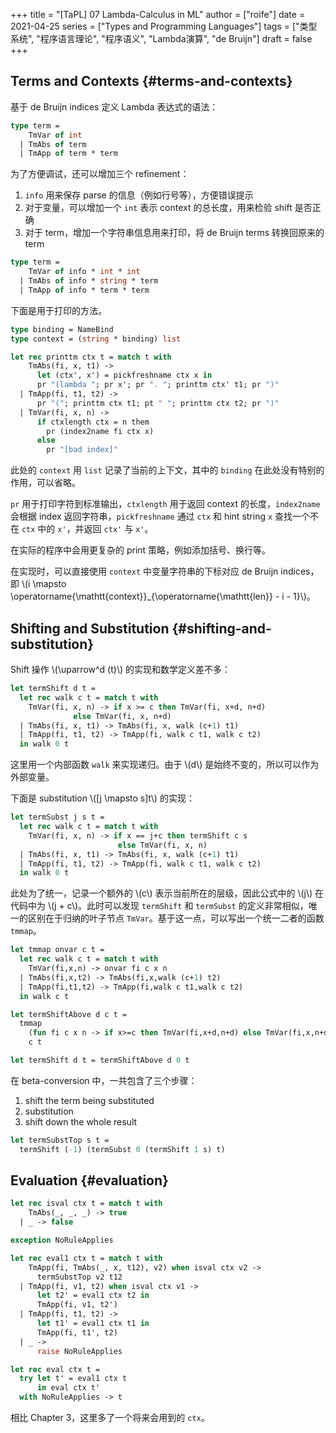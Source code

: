 +++
title = "[TaPL] 07 Lambda-Calculus in ML"
author = ["roife"]
date = 2021-04-25
series = ["Types and Programming Languages"]
tags = ["类型系统", "程序语言理论", "程序语义", "Lambda演算", "de Bruijn"]
draft = false
+++

## Terms and Contexts {#terms-and-contexts}

基于 de Bruijn indices 定义 Lambda 表达式的语法：

```ocaml
type term =
    TmVar of int
  | TmAbs of term
  | TmApp of term * term
```

为了方便调试，还可以增加三个 refinement：

1.  `info` 用来保存 parse 的信息（例如行号等），方便错误提示
2.  对于变量，可以增加一个 `int` 表示 context 的总长度，用来检验 shift 是否正确
3.  对于 term，增加一个字符串信息用来打印，将 de Bruijn terms 转换回原来的 term

<!--listend-->

```ocaml
type term =
    TmVar of info * int * int
  | TmAbs of info * string * term
  | TmApp of info * term * term
```

下面是用于打印的方法。

```ocaml
type binding = NameBind
type context = (string * binding) list

let rec printtm ctx t = match t with
    TmAbs(fi, x, t1) ->
      let (ctx', x') = pickfreshname ctx x in
      pr "(lambda "; pr x'; pr ". "; printtm ctx' t1; pr ")"
  | TmApp(fi, t1, t2) ->
      pr "("; printtm ctx t1; pt " "; printtm ctx t2; pr ")"
  | TmVar(fi, x, n) ->
      if ctxlength ctx = n them
        pr (index2name fi ctx x)
      else
        pr "[bad index]"
```

此处的 `context` 用 `list` 记录了当前的上下文，其中的 `binding` 在此处没有特别的作用，可以省略。

`pr` 用于打印字符到标准输出，`ctxlength` 用于返回 context 的长度，`index2name` 会根据 index 返回字符串，`pickfreshname` 通过 `ctx` 和 hint string `x` 查找一个不在 `ctx` 中的 `x'`，并返回 `ctx'` 与 `x'`。

在实际的程序中会用更复杂的 print 策略，例如添加括号、换行等。

在实现时，可以直接使用 `context` 中变量字符串的下标对应 de Bruijn indices，即 \\(i \mapsto \operatorname{\mathtt{context}}\_{\operatorname{\mathtt{len}} - i - 1}\\)。


## Shifting and Substitution {#shifting-and-substitution}

Shift 操作 \\(\uparrow^d (t)\\) 的实现和数学定义差不多：

```ocaml
let termShift d t =
  let rec walk c t = match t with
    TmVar(fi, x, n) -> if x >= c then TmVar(fi, x+d, n+d)
              else TmVar(fi, x, n+d)
  | TmAbs(fi, x, t1) -> TmAbs(fi, x, walk (c+1) t1)
  | TmApp(fi, t1, t2) -> TmApp(fi, walk c t1, walk c t2)
  in walk 0 t
```

这里用一个内部函数 `walk` 来实现递归。由于 \\(d\\) 是始终不变的，所以可以作为外部变量。

下面是 substitution \\([j \mapsto s]t\\) 的实现：

```ocaml
let termSubst j s t =
  let rec walk c t = match t with
    TmVar(fi, x, n) -> if x == j+c then termShift c s
                        else TmVar(fi, x, n)
  | TmAbs(fi, x, t1) -> TmAbs(fi, x, walk (c+1) t1)
  | TmApp(fi, t1, t2) -> TmApp(fi, walk c t1, walk c t2)
  in walk 0 t
```

此处为了统一，记录一个额外的 \\(c\\) 表示当前所在的层级，因此公式中的 \\(j\\) 在代码中为 \\(j + c\\)。此时可以发现 `termShift` 和 `termSubst` 的定义非常相似，唯一的区别在于归纳的叶子节点 `TmVar`。基于这一点，可以写出一个统一二者的函数 `tmmap`。

```ocaml
let tmmap onvar c t =
  let rec walk c t = match t with
    TmVar(fi,x,n) -> onvar fi c x n
  | TmAbs(fi,x,t2) -> TmAbs(fi,x,walk (c+1) t2)
  | TmApp(fi,t1,t2) -> TmApp(fi,walk c t1,walk c t2)
  in walk c t

let termShiftAbove d c t =
  tmmap
    (fun fi c x n -> if x>=c then TmVar(fi,x+d,n+d) else TmVar(fi,x,n+d))
    c t

let termShift d t = termShiftAbove d 0 t
```

在 beta-conversion 中，一共包含了三个步骤：

1.  shift the term being substituted
2.  substitution
3.  shift down the whole result

<!--listend-->

```ocaml
let termSubstTop s t =
  termShift (-1) (termSubst 0 (termShift 1 s) t)
```


## Evaluation {#evaluation}

```ocaml
let rec isval ctx t = match t with
    TmAbs(_, _, _) -> true
  | _ -> false

exception NoRuleApplies

let rec eval1 ctx t = match t with
    TmApp(fi, TmAbs(_, x, t12), v2) when isval ctx v2 ->
      termSubstTop v2 t12
  | TmApp(fi, v1, t2) when isval ctx v1 ->
      let t2' = eval1 ctx t2 in
      TmApp(fi, v1, t2')
  | TmApp(fi, t1, t2) ->
      let t1' = eval1 ctx t1 in
      TmApp(fi, t1', t2)
  | _ ->
      raise NoRuleApplies

let rec eval ctx t =
  try let t' = eval1 ctx t
      in eval ctx t'
  with NoRuleApplies -> t
```

相比 Chapter 3，这里多了一个将来会用到的 `ctx`。
